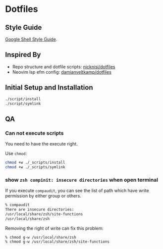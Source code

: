 # Dotfiles

## Style Guide

[Google Shell Style Guide](https://google.github.io/styleguide/shellguide.html).

## Inspired By

* Repo structure and dotfile scripts: [nicknisi/dotfiles](https://github.com/nicknisi/dotfiles)
* Neovim lsp efm config: [damianveltkamp/dotfiles](https://github.com/damianveltkamp/dotfiles)

## Initial Setup and Installation

```bash
./script/install
./script/symlink
```

## QA

### Can not execute scripts

You need to have the execute right.

Use `chmod`:

```bash
chmod +w ./_scripts/install
chmod +w ./_scripts/symlink
```

### show `zsh compinit: insecure directories` when open terminal

If you execute `compaudit`, you can see the list of path which have write permission by either group or others.

```bash
% compaudit
There are insecure directories:
/usr/local/share/zsh/site-functions
/usr/local/share/zsh
```

Removing the right of write can fix this problem:

```bash
% chmod g-w /usr/local/share/zsh 
% chmod g-w /usr/local/share/zsh/site-functions 
```
